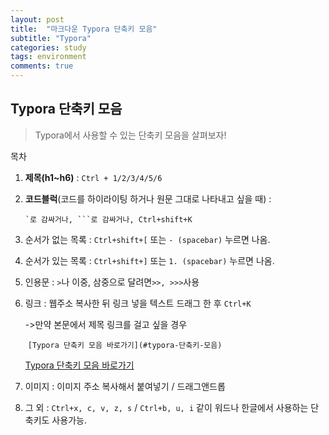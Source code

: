 ```yaml
---
layout: post
title:  "마크다운 Typora 단축키 모음"
subtitle: "Typora"
categories: study
tags: environment
comments: true
---
```



## Typora 단축키 모음
> Typora에서 사용할 수 있는 단축키 모음을 살펴보자!

목차

1. **제목(h1~h6)** : `Ctrl + 1/2/3/4/5/6`

2. **코드블럭**(코드를 하이라이팅 하거나 원문 그대로 나타내고 싶을 때) : 

   ```
   `로 감싸거나, ```로 감싸거나, Ctrl+shift+K
   ```

3. 순서가 없는 목록 : `Ctrl+shift+[` 또는 `- (spacebar)` 누르면 나옴.

4. 순서가 있는 목록 : `Ctrl+shift+]` 또는 `1. (spacebar)` 누르면 나옴.

5. 인용문 : `>`나 이중, 삼중으로 달려면` >>, >>> `사용

6. 링크 : 웹주소 복사한 뒤 링크 넣을 텍스트 드래그 한 후 `Ctrl+K`

   ->만약 본문에서 제목 링크를 걸고 싶을 경우

   ​	`[Typora 단축키 모음 바로가기](#typora-단축키-모음)`

   [Typora 단축키 모음 바로가기](#typora-단축키-모음)

7.  이미지 : 이미지 주소 복사해서 붙여넣기 / 드래그앤드롭

8.  그 외 : `Ctrl+x, c, v, z, s` / `Ctrl+b, u, i` 같이 워드나 한글에서 사용하는 단축키도 사용가능.




